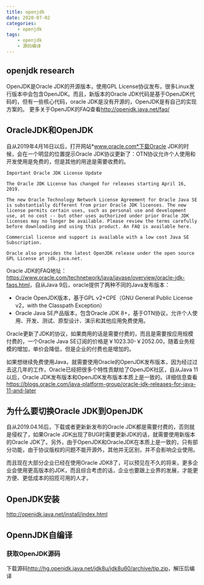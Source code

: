 ```yaml
---
title: openjdk
date: 2020-07-02
categories:
    - openjdk
tags:
    - openjdk
    - 源码编译
---
```


## openjdk research

OpenJDK是Oracle JDK的开源版本，使用GPL License协议发布，很多Linux发行版本中会包含OpenJDK。而且，新版本的Oracle JDK代码是基于OpenJDK代码的，但有一些核心代码，oracle JDK是没有开源的，OpenJDK是有自己的实现方案的。
更多关于OpenJDK的FAQ查看<http://openjdk.java.net/faq/>

## OracleJDK和OpenJDK

自从2019年4月16日以后，打开网站*www.oracle.com*下载Oracle JDK的时候，会在一个明显的位置提示Oracle JDK协议更新了：OTN协议允许个人使用和开发使用是免费的，但是其他的用途是需要收费的。

```text
Important Oracle JDK License Update

The Oracle JDK License has changed for releases starting April 16, 2019.

The new Oracle Technology Network License Agreement for Oracle Java SE is substantially different from prior Oracle JDK licenses. The new license permits certain uses, such as personal use and development use, at no cost -- but other uses authorized under prior Oracle JDK licenses may no longer be available. Please review the terms carefully before downloading and using this product. An FAQ is available here.

Commercial license and support is available with a low cost Java SE Subscription.

Oracle also provides the latest OpenJDK release under the open source GPL License at jdk.java.net.
```

Oracle JDK的FAQ地址：<https://www.oracle.com/technetwork/java/javase/overview/oracle-jdk-faqs.html>，自从Java 9后，oracle提供了两种不同的Java发布版本：

- Oracle OpenJDK版本，基于GPL v2+CPE（GNU General Public License v2，with the Classpath Exception）
- Oracle Java SE产品版本，包含Oracle JDK 8+，基于OTN协议，允许个人使用、开发、测试、原型设计、演示和其他应用免费使用。

Oracle更新了JDK的协议，如果商用的话是需要付费的，而且是需要按应用规模付费的，一个Oracle Java SE订阅的价格是￥1023.30-￥2052.00，随着业务规模的增加，单价会降低，但是企业的付费也是增加的。

如果想继续免费使用Java，就需要使用Oracle的OpenJDK发布版本，因为经过过去这几年的工作，Oracle已经把很多个特性贡献给了OpenJDK社区，自从Java 11以后，Oracle JDK发布版本和OpenJDK发布版本本质上是一致的。详细信息查看<https://blogs.oracle.com/java-platform-group/oracle-jdk-releases-for-java-11-and-later>

## 为什么要切换Oracle JDK到OpenJDK

自从2019.04.16后，下载或者更新新发布的Oracle JDK都是需要付费的，否则就是侵权了，如果Oracle JDK出现了BUG时需要更新JDK的话，就需要使用新版本的Oracle JDK了。另外，由于OpenJDK和OracleJDK在本质上是一致的，只有部分功能，由于协议版权的问题不能开源外，其他并无区别，并不会影响企业使用。

而且现在大部分企业已经在使用Oracle JDK8了，可以预见在不久的将来，更多企业会使用更高版本的JDK，而且综合考虑的话，企业也要跟上业界的发展，才能更方便、更低成本的招揽可用的人才。

## OpenJDK安装

<http://openjdk.java.net/install/index.html>

## OpennJDK自编译

### 获取OpenJDK源码

下载源码<http://hg.openjdk.java.net/jdk8u/jdk8u60/archive/tip.zip>，解压后编译
